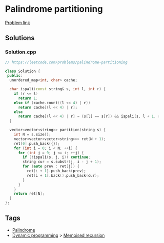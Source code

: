 # Palindrome partitioning

[Problem link](https://leetcode.com/problems/palindrome-partitioning)

## Solutions


### Solution.cpp
```cpp
// https://leetcode.com/problems/palindrome-partitioning

class Solution {
 public:
  unordered_map<int, char> cache;

  char ispali(const string& s, int l, int r) {
    if (r <= l)
      return 1;
    else if (cache.count((l << 4) | r))
      return cache[(l << 4) | r];
    else
      return cache[(l << 4) | r] = (s[l] == s[r]) && ispali(s, l + 1, r - 1);
  }

  vector<vector<string>> partition(string s) {
    int N = s.size();
    vector<vector<vector<string>>> ret(N + 1);
    ret[0].push_back({});
    for (int i = 0; i < N; ++i) {
      for (int j = 0; j <= i; ++j) {
        if (!ispali(s, j, i)) continue;
        string cur = s.substr(j, i - j + 1);
        for (auto prev : ret[j]) {
          ret[i + 1].push_back(prev);
          ret[i + 1].back().push_back(cur);
        }
      }
    }
    return ret[N];
  }
};
```
## Tags

* [Palindrome](/README.md#Palindrome)
* [Dynamic programming](/README.md#Dynamic_programming) > [Memoised recursion](/README.md#Dynamic_programming-Memoised_recursion)
